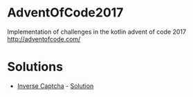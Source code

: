# AdventOfCode2017
Implementation of challenges in the kotlin advent of code 2017 http://adventofcode.com/

# Solutions
- [Inverse Captcha](http://adventofcode.com/2017/day/1) - [Solution](https://github.com/3dm1/AdventOfCode2017/blob/master/src/main/kotlin/day1/InverseCaptcha.kt)